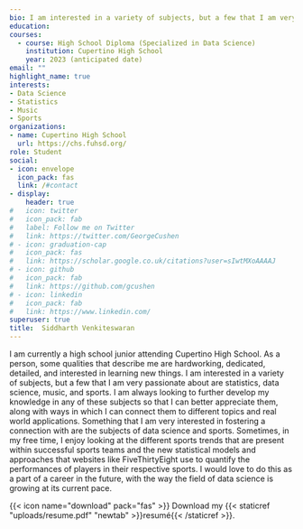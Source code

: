 ```yaml
---
bio: I am interested in a variety of subjects, but a few that I am very passionate about are statistics, data science, music, and sports.
education: 
courses:
  - course: High School Diploma (Specialized in Data Science)
    institution: Cupertino High School
    year: 2023 (anticipated date)
email: ""
highlight_name: true
interests:
- Data Science
- Statistics
- Music
- Sports
organizations:
- name: Cupertino High School
  url: https://chs.fuhsd.org/
role: Student
social:
- icon: envelope
  icon_pack: fas
  link: /#contact
- display:
    header: true
#   icon: twitter
#   icon_pack: fab
#   label: Follow me on Twitter
#   link: https://twitter.com/GeorgeCushen
# - icon: graduation-cap
#   icon_pack: fas
#   link: https://scholar.google.co.uk/citations?user=sIwtMXoAAAAJ
# - icon: github
#   icon_pack: fab
#   link: https://github.com/gcushen
# - icon: linkedin
#   icon_pack: fab
#   link: https://www.linkedin.com/
superuser: true
title: 	Siddharth Venkiteswaran
---
```


I am currently a high school junior attending Cupertino High School. As a person, some qualities that describe me are hardworking, dedicated, detailed, and interested in learning new things. I am interested in a variety of subjects, but a few that I am very passionate about are statistics, data science, music, and sports. I am always looking to further develop my knowledge in any of these subjects so that I can better appreciate them, along with ways in which I can connect them to different topics and real world applications. Something that I am very interested in fostering a connection with are the subjects of data science and sports. Sometimes, in my free time, I enjoy looking at the different sports trends that are present within successful sports teams and the new statistical models and approaches that websites like FiveThirtyEight use to quantify the performances of players in their respective sports. I would love to do this as a part of a career in the future, with the way the field of data science is growing at its current pace.

{{< icon name="download" pack="fas" >}} Download my {{< staticref "uploads/resume.pdf" "newtab" >}}resumé{{< /staticref >}}.
